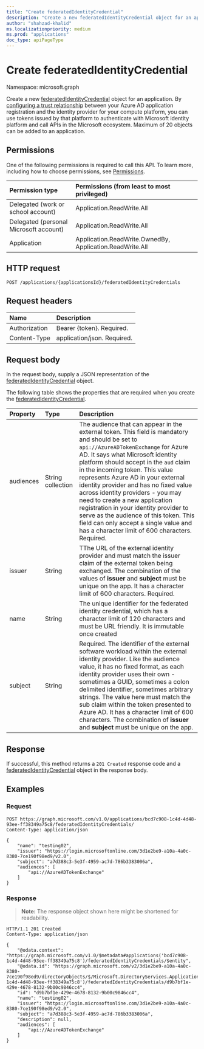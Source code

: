 ```yaml
---
title: "Create federatedIdentityCredential"
description: "Create a new federatedIdentityCredential object for an application."
author: "shahzad-khalid"
ms.localizationpriority: medium
ms.prod: "applications"
doc_type: apiPageType
---
```


# Create federatedIdentityCredential
Namespace: microsoft.graph


Create a new [federatedIdentityCredential](../resources/federatedidentitycredential.md) object for an application. By [configuring a trust relationship](/azure/active-directory/develop/workload-identity-federation-create-trust) between your Azure AD application registration and the identity provider for your compute platform, you can use tokens issued by that platform to authenticate with Microsoft identity platform and call APIs in the Microsoft ecosystem. Maximum of 20 objects can be added to an application.

## Permissions
One of the following permissions is required to call this API. To learn more, including how to choose permissions, see [Permissions](/graph/permissions-reference).

|Permission type      | Permissions (from least to most privileged)              |
|:--------------------|:---------------------------------------------------------|
|Delegated (work or school account) | Application.ReadWrite.All    |
|Delegated (personal Microsoft account) |  Application.ReadWrite.All |
|Application | Application.ReadWrite.OwnedBy, Application.ReadWrite.All |

## HTTP request

<!-- {
  "blockType": "ignored"
}
-->
``` http
POST /applications/{applicationsId}/federatedIdentityCredentials
```

## Request headers
|Name|Description|
|:---|:---|
|Authorization|Bearer {token}. Required.|
|Content-Type|application/json. Required.|

## Request body
In the request body, supply a JSON representation of the [federatedIdentityCredential](../resources/federatedidentitycredential.md) object.

The following table shows the properties that are required when you create the [federatedIdentityCredential](../resources/federatedidentitycredential.md).

|Property|Type|Description|
|:---|:---|:---|
|audiences|String collection|The audience that can appear in the external token. This field is mandatory and should be set to `api://AzureADTokenExchange` for Azure AD. It says what Microsoft identity platform should accept in the `aud` claim in the incoming token. This value represents Azure AD in your external identity provider and has no fixed value across identity providers - you may need to create a new application registration in your identity provider to serve as the audience of this token. This field can only accept a single value and has a character limit of 600 characters. Required.|
|issuer|String|TThe URL of the external identity provider and must match the issuer claim of the external token being exchanged. The combination of the values of **issuer** and **subject** must be unique on the app. It has a character limit of 600 characters. Required.|
|name|String|The unique identifier for the federated identity credential, which has a character limit of 120 characters and must be URL friendly. It is immutable once created|
|subject|String|Required. The identifier of the external software workload within the external identity provider. Like the audience value, it has no fixed format, as each identity provider uses their own - sometimes a GUID, sometimes a colon delimited identifier, sometimes arbitrary strings. The value here must match the sub claim within the token presented to Azure AD. It has a character limit of 600 characters. The combination of **issuer** and **subject** must be unique on the app.|



## Response

If successful, this method returns a `201 Created` response code and a [federatedIdentityCredential](../resources/federatedidentitycredential.md) object in the response body.

## Examples

### Request

<!-- {
  "blockType": "request",
  "name": "create_federatedidentitycredential_from_"
}
-->
``` http
POST https://graph.microsoft.com/v1.0/applications/bcd7c908-1c4d-4d48-93ee-ff38349a75c8/federatedIdentityCredentials/
Content-Type: application/json

{
    "name": "testing02",
    "issuer": "https://login.microsoftonline.com/3d1e2be9-a10a-4a0c-8380-7ce190f98ed9/v2.0",
    "subject": "a7d388c3-5e3f-4959-ac7d-786b3383006a",
    "audiences": [
        "api://AzureADTokenExchange"
    ]
}
```




### Response
>**Note:** The response object shown here might be shortened for readability.
<!-- {
  "blockType": "response",
  "truncated": true,
  "@odata.type": "microsoft.graph.federatedIdentityCredential"
}
-->
``` http
HTTP/1.1 201 Created
Content-Type: application/json

{
    "@odata.context": "https://graph.microsoft.com/v1.0/$metadata#applications('bcd7c908-1c4d-4d48-93ee-ff38349a75c8')/federatedIdentityCredentials/$entity",
    "@odata.id": "https://graph.microsoft.com/v2/3d1e2be9-a10a-4a0c-8380-7ce190f98ed9/directoryObjects/$/Microsoft.DirectoryServices.Application('bcd7c908-1c4d-4d48-93ee-ff38349a75c8')/federatedIdentityCredentials/d9b7bf1e-429e-4678-8132-9b00c9846cc4",
    "id": "d9b7bf1e-429e-4678-8132-9b00c9846cc4",
    "name": "testing02",
    "issuer": "https://login.microsoftonline.com/3d1e2be9-a10a-4a0c-8380-7ce190f98ed9/v2.0",
    "subject": "a7d388c3-5e3f-4959-ac7d-786b3383006a",
    "description": null,
    "audiences": [
        "api://AzureADTokenExchange"
    ]
}
```
